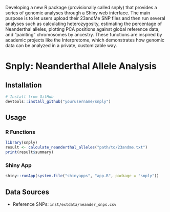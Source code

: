 Developing a new R package (provisionally called snply) that provides a series of genomic analyses through a Shiny web interface.
The main purpose is to let users upload their 23andMe SNP files and then run several analyses such as calculating heterozygosity,
estimating the percentage of Neanderthal alleles, plotting PCA positions against global reference data, and “painting” chromosomes by ancestry.
These functions are inspired by academic projects like the Interpretome, which demonstrates how genomic data can be analyzed in a private, customizable way.

# Snply: Neanderthal Allele Analysis  

## Installation  
```r
# Install from GitHub
devtools::install_github("yourusername/snply")
```

## Usage  
### R Functions  
```r
library(snply)
result <- calculate_neanderthal_alleles("path/to/23andme.txt")
print(result$summary)
```

### Shiny App  
```r
shiny::runApp(system.file("shinyapps", "app.R", package = "snply"))
```

## Data Sources  
- Reference SNPs: `inst/extdata/neander_snps.csv`
